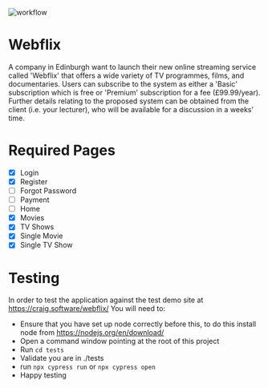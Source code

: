 ![workflow](https://github.com/Suff99/webflix/actions/workflows/main.yml/badge.svg)

# Webflix

A company in Edinburgh want to launch their new online streaming service called 'Webflix' that offers a wide variety of
TV programmes, films, and documentaries. Users can subscribe to the system as either a 'Basic' subscription which is
free or 'Premium' subscription for a fee (£99.99/year). Further details relating to the proposed system can be obtained
from the client (i.e. your lecturer), who will be available for a discussion in a weeks’ time.

# Required Pages

- [x] Login
- [x] Register
- [ ] Forgot Password
- [ ] Payment
- [ ] Home
- [x] Movies
- [x] TV Shows
- [x] Single Movie
- [x] Single TV Show

# Testing
In order to test the application against the test demo site at https://craig.software/webflix/
You will need to:
- Ensure that you have set up node correctly before this, to do this install node from https://nodejs.org/en/download/ 
- Open a command window pointing at the root of this project
- Run ``cd tests``
- Validate you are in ./tests
- run ``npx cypress run`` or ``npx cypress open`` 
- Happy testing 